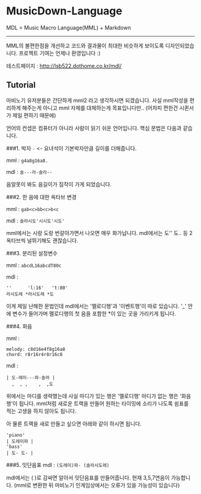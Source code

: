 # MusicDown-Language
MDL = Music Macro Language(MML) + Markdown

---

MML의 불편한점을 개선하고 코드와 결과물이 최대한 비슷하게 보이도록 디자인되었습니다.
프로젝트 기여는 언제나 환영입니다 :)

테스트페이지 : http://lsb522.dothome.co.kr/mdl/



## Tutorial

마비노기 유저분들은 간단하게 mml2 라고 생각하시면 되겠습니다.
사실 mml작성을 편리하게 해주는게 아니고 mml 자체를 대체하는게 목표입니다만.. (어차피 편한건 시퀸서가 제일 편하기 때문에)

언어의 컨셉은 컴퓨터가 아니라 사람이 읽기 쉬운 언어입니다.
핵심 문법은 다음과 같습니다.


###1. 박자
`-` <- 요녀석이 기본박자만큼 길이를 더해줍니다.

mml : `g4a8g16a8.`

mdl : `솔---라-솔라--`

음알못이 봐도 음길이가 짐작이 가게 되었습니다.


###2. 한 음에 대한 옥타브 변경

mml : `gab<c>bb<c>b<c`

mdl : `솔라시도'시시도'시도'`

mml에서는 시랑 도랑 번갈아가면서 나오면 매우 화가납니다.
mdl에서는 도'' 도.. 등 2옥타브씩 널뛰기해도 괜찮습니다.


###3. 분리된 설정변수

mml : `abcdL16abcdT80c`

mdl :

    ''      'l:16'   't:80'
    라시도레 *라시도레 *도
이게 제일 난해한 문법인데 mdl에서는 '멜로디행'과 '이벤트행'이 따로 있습니다.
'_' 안에 변수가 들어가며 멜로디행의 첫 음을 포함한 *이 있는 곳을 가리키게 됩니다.


###4. 화음

mml :

    melody: c8d16e4f8g16a8
    chord: r8r16r4r8r16c8
mdl :

    | 도-레미---파-솔라 |
      ,  , ,    ,  ,도
위에서는 마디를 생략했는데 사실 마디가 있는 행은 '멜로디행' 마디가 없는 행은 '화음행'이 됩니다. mml처럼 새로운 트랙을 만들어 원하는 타이밍에 소리가 나도록 쉼표를 적는 고생을 하지 않아도 됩니다.

아 물론 트랙을 새로 만들고 싶으면 아래와 같이 하시면 됩니다.

    'piano'
    | 도레미파 |
    'bass'
    | 도- 도- |


###5. 잇단음표
mdl : `(도레미)파- (솔라시도레)`

mdl에서는 ( )로 감싸면 알아서 잇단음표를 만들어줍니다.
현재 3,5,7연음이 가능합니다.
(mml로 변환한 뒤 마비노기 인게임상에서는 오류가 있을 가능성이 있습니다)

